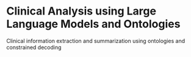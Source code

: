 # Clinical Analysis using Large Language Models and Ontologies
Clinical information extraction and summarization using ontologies and constrained decoding
